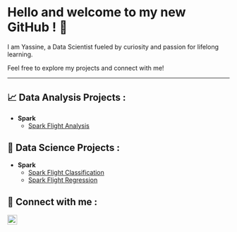 <h1> Hello and welcome to my new GitHub ! 🚀 </h1>

<p>I am Yassine, a Data Scientist fueled by curiosity and passion for lifelong learning.   

Feel free to explore my projects and connect with me! </p>

 <hr style="border= none">

<h2>📈 Data Analysis Projects :</h2>

- <b>Spark</b>
  - [Spark Flight Analysis](https://github.com/yassine-elmrhari/Spark_Flight_Analysis) 

<h2>🔎 Data Science Projects :</h2>

- <b>Spark</b>
  - [Spark Flight Classification](https://github.com/yassine-elmrhari/Spark_Flight_Classification)
  - [Spark Flight Regression](https://github.com/yassine-elmrhari/Spark_Flight_Regression)

<h2> 🤳 Connect with me :</h2>


[<img align="left" alt="YassineElmrhari | LinkedIn" width="22px" src="https://www.svgrepo.com/show/110195/linkedin.svg" />][linkedin]


[linkedin]: https://www.linkedin.com/in/yassineelmrhari/
